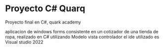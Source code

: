 # Proyecto C# Quarq
Proyecto final en C#, quark academy

aplicacion de windows forms consistente en un cotizador de una tienda de ropa, realizado en C# utilizando Modelo vista controlador
el ide utilizado es Visual studio 2022
